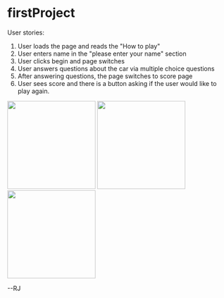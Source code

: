


# firstProject

User stories:
1) User loads the page and reads the "How to play"
2) User enters name in the "please enter your name" section
3) User clicks begin and page switches
4) User answers questions about the car via multiple choice questions
5) After answering questions, the page switches to score page
6) User sees score and there is a button asking if the user would like to play again.

<img src="https://git.generalassemb.ly/nonbunrah/firstProject/blob/master/pics/wireframeintro.jpeg" style="height:200px; width:200px;" />
<img src="https://git.generalassemb.ly/nonbunrah/firstProject/blob/master/pics/wireframe.jpeg" style="height:200px; width:200px;" />
<img src="https://git.generalassemb.ly/nonbunrah/firstProject/blob/master/pics/wireframescore.jpeg" style="height:200px; width:200px;" />

--RJ